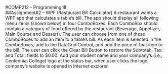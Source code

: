 #COMP212 - Programming  III  
##Assignment#2 – WPF
(Restaurant Bill Calculator) A restaurant wants a WPF app that calculates a table’s bill. The app
should display all following menu items (shown below) in four ComboBoxes. Each ComboBox should contain a 
category of food offered by the restaurant (Beverage, Appetizer, Main Course and Dessert).
The user can choose from one of these ComboBoxes to add an item to a table’s bill. As each item is
selected in the ComboBoxes, add to the DataGrid Control, and add the price of that item to the bill. 
The user can click the Clear Bill Button to restore the Subtotal:, Tax: and Total: fields  to $0.00. 
Add your student name and your company’s (i.e., Centennial College) logo at the status bar, 
when user clicks the logo, company’s website is opened in Internet explorer. 